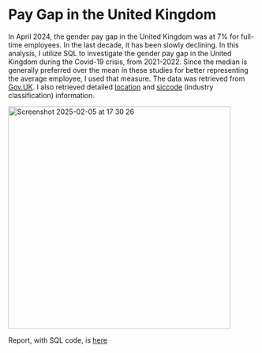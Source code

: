 # Pay Gap in the United Kingdom
In April 2024, the gender pay gap in the United Kingdom was at 7% for full-time employees. In the last decade, it has been slowly declining. In this analysis, I utilize SQL to investigate the gender pay gap in the United Kingdom during the Covid-19 crisis, from 2021-2022. Since the median is generally preferred over the mean in these studies for better representing the average employee, I used that measure. The data was retrieved from [Gov.UK](https://gender-pay-gap.service.gov.uk/). I also retrieved detailed [location](https://github.com/radiac/UK-Postcodes/blob/master/postcodes.csv) and [siccode](https://resources.companieshouse.gov.uk/sic/) (industry classification) information.

<img width="450" alt="Screenshot 2025-02-05 at 17 30 26" src="https://github.com/user-attachments/assets/a3df524a-8494-4930-95c0-abbf1e15969c" />


Report, with SQL code, is [here](https://github.com/leahbenque/UK-Pay-Gap/blob/main/PayGapAnalysis.pdf)
